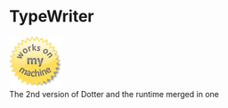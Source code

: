# TypeWriter
<img src="https://github.com/Dot-lua/TypeWriter/raw/master/readme.png"></img><br>
 The 2nd version of Dotter and the runtime merged in one
